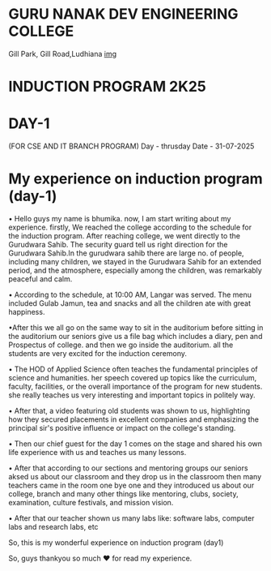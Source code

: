# GURU NANAK DEV ENGINEERING COLLEGE
   Gill Park, Gill Road,Ludhiana
   [img](http://share.google/images/KokcoNiv7MfvH18BK)
# INDUCTION PROGRAM 2K25
# DAY-1
   (FOR CSE AND IT BRANCH PROGRAM)
Day - thrusday
Date - 31-07-2025
# My experience on induction program (day-1)
• Hello guys my name is bhumika. now, I am start writing about my experience. firstly, We reached the college according to the schedule for the induction program. After reaching college, we went directly to the Gurudwara Sahib. The security guard tell us right direction for the Gurudwara Sahib.In the gurudwara sahib there are large no. of people, including many children, we stayed in the Gurudwara Sahib for an extended period, and the atmosphere, especially among the children, was remarkably peaceful and calm.

 • According to the schedule, at 10:00 AM, Langar was served. The menu included Gulab Jamun, tea and snacks and all the children ate with great happiness.
 
 •After this we all go on the same way to sit in the auditorium before sitting in the auditorium our seniors give us a file bag which includes a diary, pen and Prospectus of college. and then we go inside the auditorium. all the students are very excited for the induction ceremony.

  • The HOD of Applied Science often teaches the fundamental principles of science and humanities. her speech covered up topics like the curriculum, faculty, facilities, or the overall importance of the program for new students. she really teaches us very interesting and important topics in politely way.

  • After that, a video featuring old students was shown to us, highlighting how they secured placements in excellent companies and emphasizing the principal sir's positive influence or impact on the college's standing.

 • Then our chief guest for the day 1 comes on the stage and shared his own life experience with us and teaches us many lessons. 

 • After that according to our sections and mentoring groups our seniors aksed us about our classroom and they drop us in the classroom then many teachers came in the room one bye one  and they introduced us about our college, branch and many other things like mentoring, clubs, society, examination, culture festivals, and mission vision. 

 • After that our teacher shown us many labs like: software labs, computer labs and research labs, etc 

 So, this is my wonderful experience on induction program (day1)

 So, guys thankyou so much ♥️ for read my experience. 
